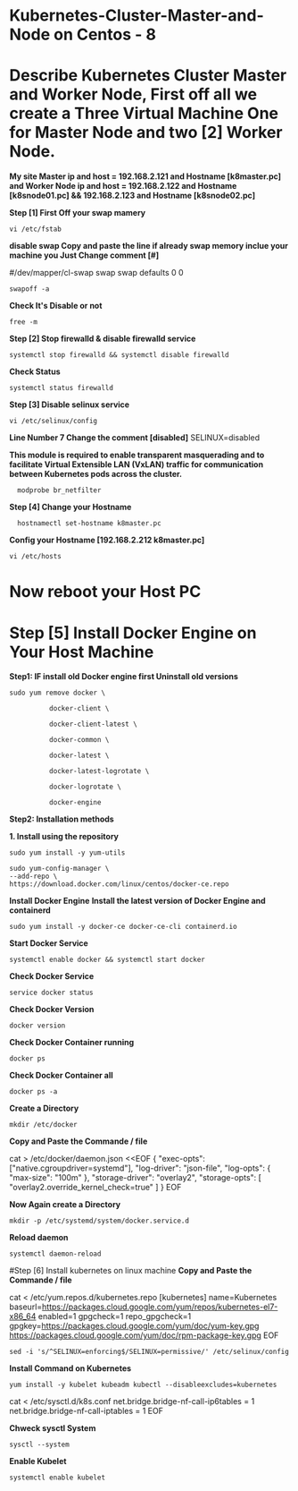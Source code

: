 # Kubernetes-Cluster-Master-and-Node on Centos - 8
# Describe Kubernetes Cluster Master and Worker Node, First off all we create a Three Virtual Machine One for Master Node and two [2] Worker Node.

**My site Master ip and host = 192.168.2.121 and Hostname [k8master.pc]
and Worker Node ip and host = 192.168.2.122 and Hostname [k8snode01.pc] && 192.168.2.123 and Hostname [k8snode02.pc]**

**Step [1] First Off your swap mamery**

    vi /etc/fstab

**disable swap Copy and paste the line if already swap memory inclue your machine you Just Change comment [#]**

#/dev/mapper/cl-swap swap swap defaults 0 0

    swapoff -a
    
**Check It's Disable or not**

    free -m
    
**Step [2] Stop firewalld & disable firewalld service**

    systemctl stop firewalld && systemctl disable firewalld
    
**Check Status**

    systemctl status firewalld
    
**Step [3] Disable selinux service**
    
    vi /etc/selinux/config
    
**Line Number 7 Change the comment [disabled]**
  SELINUX=disabled
  
**This module is required to enable transparent masquerading and to facilitate Virtual Extensible LAN (VxLAN) traffic for communication between Kubernetes pods across the cluster.**
      
      modprobe br_netfilter
      
 **Step [4] Change your Hostname**

      hostnamectl set-hostname k8master.pc
      
**Config your Hostname [192.168.2.212 k8master.pc]**

    vi /etc/hosts

# Now reboot your Host PC


# Step [5] Install Docker Engine on Your Host Machine

 
**Step1: IF install old Docker engine first Uninstall old versions**

    sudo yum remove docker \

              docker-client \
                   
              docker-client-latest \
                   
              docker-common \
                   
              docker-latest \
                   
              docker-latest-logrotate \
                   
              docker-logrotate \
                   
              docker-engine

**Step2: Installation methods**

   **1. Install using the repository**

    sudo yum install -y yum-utils
    
    sudo yum-config-manager \
    --add-repo \
    https://download.docker.com/linux/centos/docker-ce.repo

**Install Docker Engine**
**Install the latest version of Docker Engine and containerd**

    sudo yum install -y docker-ce docker-ce-cli containerd.io

**Start Docker Service**

    systemctl enable docker && systemctl start docker
   
**Check Docker Service**

    service docker status

**Check Docker Version**

    docker version

**Check Docker Container running**

    docker ps  
    
**Check Docker Container all** 
          
    docker ps -a

**Create a Directory**

    mkdir /etc/docker
    
**Copy and Paste the Commande / file**

cat > /etc/docker/daemon.json <<EOF
    {
      "exec-opts": ["native.cgroupdriver=systemd"],
      "log-driver": "json-file",
      "log-opts": {
      "max-size": "100m"
    },
      "storage-driver": "overlay2",
      "storage-opts": [
      "overlay2.override_kernel_check=true"
        ]
       }
EOF


**Now Again create a Directory**

    mkdir -p /etc/systemd/system/docker.service.d

**Reload daemon**

    systemctl daemon-reload

#Step [6] Install kubernetes on linux machine
**Copy and Paste the Commande / file**
                                    
cat <<EOF > /etc/yum.repos.d/kubernetes.repo
	[kubernetes]
	name=Kubernetes
	baseurl=https://packages.cloud.google.com/yum/repos/kubernetes-el7-x86_64
	enabled=1
	gpgcheck=1
	repo_gpgcheck=1
	gpgkey=https://packages.cloud.google.com/yum/doc/yum-key.gpg https://packages.cloud.google.com/yum/doc/rpm-package-key.gpg
EOF

    sed -i 's/^SELINUX=enforcing$/SELINUX=permissive/' /etc/selinux/config
    
**Install Command on Kubernetes**
    
    yum install -y kubelet kubeadm kubectl --disableexcludes=kubernetes
	
cat <<EOF > /etc/sysctl.d/k8s.conf
net.bridge.bridge-nf-call-ip6tables = 1
net.bridge.bridge-nf-call-iptables = 1
EOF
    
**Chweck sysctl System**
	
	sysctl --system

**Enable Kubelet**
	
	systemctl enable kubelet






